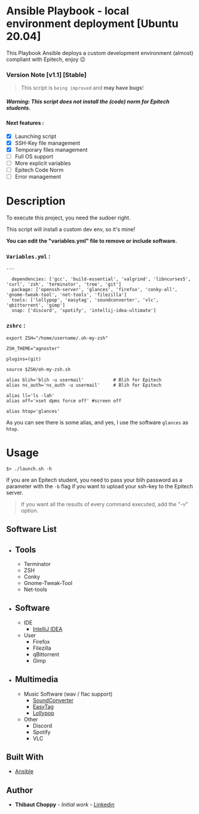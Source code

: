 # Ansible Playbook - local environment deployment [Ubuntu 20.04]


This Playbook Ansible deploys a custom development environment (almost) compliant with Epitech, enjoy :wink:

### Version Note [v1.1] [Stable]

> This script is `being improved` and __may have bugs__!
##### Warning: This script __does not install__ the (code) norm for __Epitech students__.

#### Next features :

- [X] Launching script
- [X] SSH-Key file management
- [X] Temporary files management
- [ ] Full OS support
- [ ] More explicit variables
- [ ] Epitech Code Norm
- [ ] Error management

# Description

To execute this project, you need the sudoer right.

This script will install a custom dev env, so it's mine!

__You can edit the "variables.yml" file to remove or include software.__

### `Variables.yml` :
```
---

  dependencies: ['gcc', 'build-essential', 'valgrind', 'libncurses5', 'curl', 'zsh', 'terminator', 'tree', 'git']
  package: ['openssh-server', 'glances', 'firefox', 'conky-all', 'gnome-tweak-tool', 'net-tools', 'filezilla']
  tools: ['lollypop', 'easytag', 'soundconverter', 'vlc', 'qbittorrent', 'gimp']
  snap: ['discord', 'spotify', 'intellij-idea-ultimate']
```

### `zshrc` :
```
export ZSH="/home/username/.oh-my-zsh"

ZSH_THEME="agnoster"

plugins=(git)

source $ZSH/oh-my-zsh.sh

alias blih='blih -u usermail'           # Blih for Epitech
alias ns_auth='ns_auth -u usermail'     # Blih for Epitech

alias ll='ls -lah'
alias off='xset dpms force off' #screen off

alias htop='glances'
```
As you can see there is some alias, and yes, I use the software `glances` as `htop`.

# Usage

```
$> ./launch.sh -h
``` 

If you are an Epitech student, you need to pass your blih password as a parameter with the `-b` flag if you want to upload your ssh-key to the Epitech server.
> If you want all the results of every command executed, add the "-v" option.

## Software List

   * Tools
       -
       - Terminator
       - ZSH
       - Conky
       - Gnome-Tweak-Tool
       - Net-tools

   * Software
       -
       - IDE
            * [IntelliJ IDEA](https://www.jetbrains.com/fr-fr/idea/)
       - User
            * Firefox
            * Filezilla
            * qBittorrent
            * Gimp
   * Multimedia
       - 
       - Music Software (wav / flac support)
            * [SoundConverter](https://doc.ubuntu-fr.org/soundconverter)
            * [EasyTag](https://doc.ubuntu-fr.org/easytag)
            * [Lollypop](https://doc.ubuntu-fr.org/lollypop)
       - Other
            * Discord
            * Spotify
            * VLC

## Built With

* [Ansible](https://docs.ansible.com/ansible/latest/index.html)

## Author

* **Thibaut Choppy** - *Initial work* - [Linkedin](https://www.linkedin.com/in/thibaut-choppy/)